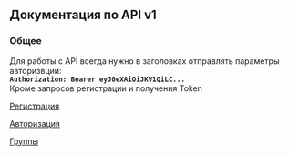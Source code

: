 ## Документация по API v1

### Общее 

Для работы с API всегда нужно в заголовках отправлять параметры авторизвции:<br>
**`Authorization: Bearer eyJ0eXAiOiJKV1QiLC...`** <br>
Кроме запросов регистрации и получения Token

[Регистрация](reg.md) 

[Авторизация](auth.md)

[Группы](group.md)